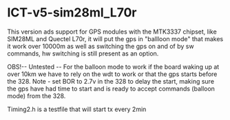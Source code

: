 # ICT-v5-sim28ml_L70r
This version ads support for GPS modules with the MTK3337 chipset, like SIM28ML and Quectel L70r, it will put the gps in "ballloon mode" that makes it work over 10000m as 
well as switching the gps on and of by sw commands, hw switching is still present as an option.

OBS!-- Untested -- For the balloon mode to work if the board waking up at over 10km we have to rely on the wdt to work or that the gps starts before the 328.
Note - set BOR to 2.7v in the 328 to delay the start, making sure the gps have had time to start and is ready to accept commands (balloon mode) from the 328.

Timing2.h is a testfile that will start tx every 2min
